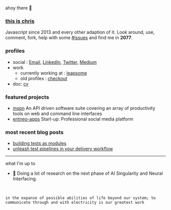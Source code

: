ahoy there 👋<br>

### [this is chris](https://github.com/chrisenitan)

Javascript since 2013 and every other adaption of it. Look around, use, comment, fork, help with some [#issues](https://github.com/issues?q=is%3Aopen+is%3Aissue+author%3Achrisenitan+archived%3Afalse+is%3Apublic) and find me in **2077**.

### profiles
- social : [Email](mailto:enitanchris@gmail.com), [LinkedIn](https://www.linkedin.com/in/chrisenitan/), [Twitter](https://twitter.com/chris_enitan), [Medium](https://medium.com/@chrisenitan)
- work
  - currently working at : [leapsome](https://github.com/Leapsome)
  - old profiles : [checkout](https://github.com/chris-enitan-cko)
- doc: [cv](http://bit.ly/2ZS0i0i)

### featured projects
- [mspn](https://github.com/chrisenitan/mspn) An API driven software suite covering an array of productivity tools on web and command line interfaces
- [entneo-apps](https://github.com/entneo/entneo-apps) Start-up: Professional social media platform

### most recent blog posts
- [building tests as modules](https://medium.com/checkout-com-techblog/building-tests-as-modules-572eb0faffbe)
- [unleash test pipelines in your delivery workflow](https://medium.com/@chrisenitan/unleash-test-pipelines-in-your-delivery-workflow-s-3f94a04c765b)


---
what I'm up to

- 🌱 Doing a lot of research on the next phase of AI Singularity and Neural Interfacing.
<br>

`in the expanse of possible abilities of life beyond our system; to communicate through and with electricity is our greatest work`
